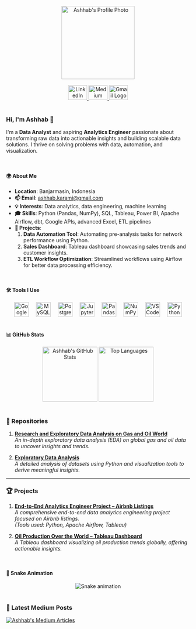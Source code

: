 <div align="center">
  <!-- Profile Photo -->
  <img height="200" src="https://avatars.githubusercontent.com/u/119929075?s=400&amp;u=51aeb93848de7091a1be46fa66df780220351f4f&amp;v=4" alt="Ashhab's Profile Photo" />
</div>

<br>

<div align="center">
  <!-- Social Links -->
  <a href="https://www.linkedin.com/in/ashhab-karami/" target="_blank">
    <img src="https://raw.githubusercontent.com/maurodesouza/profile-readme-generator/master/src/assets/icons/social/linkedin/default.svg" width="52" height="40" alt="LinkedIn Logo" />
  </a>
  <a href="https://medium.com/@ashhab.karami" target="_blank">
    <img src="https://raw.githubusercontent.com/maurodesouza/profile-readme-generator/master/src/assets/icons/social/medium/default.svg" width="52" height="40" alt="Medium Logo" />
  </a>
  <a href="mailto:ashhab.karami@gmail.com" target="_blank">
    <img src="https://raw.githubusercontent.com/maurodesouza/profile-readme-generator/master/src/assets/icons/social/gmail/default.svg" width="52" height="40" alt="Gmail Logo" />
  </a>
</div>

<br>

### **Hi, I'm Ashhab 👋**


  I'm a 
  **Data Analyst** and aspiring **Analytics Engineer** passionate about transforming raw data into actionable insights and building scalable data solutions. I thrive on solving problems with data, automation, and visualization.


<br>

#### **🌍 About Me**
- **Location**: Banjarmasin, Indonesia
- **📫 Email**: ashhab.karami@gmail.com
- **💡 Interests**: Data analytics, data engineering, machine learning
- **🎓 Skills**: Python (Pandas, NumPy), SQL, Tableau, Power BI, Apache Airflow, dbt, Google APIs, advanced Excel, ETL pipelines
- **🚀 Projects**:
  1. **Data Automation Tool**: Automating pre-analysis tasks for network performance using Python.
  2. **Sales Dashboard**: Tableau dashboard showcasing sales trends and customer insights.
  3. **ETL Workflow Optimization**: Streamlined workflows using Airflow for better data processing efficiency.

<br>

#### **🛠️ Tools I Use**
<div align="center">
  <img src="https://cdn.jsdelivr.net/gh/devicons/devicon/icons/googlecloud/googlecloud-original.svg" height="40" alt="Google Cloud" />
  <img width="12" />
  <img src="https://cdn.jsdelivr.net/gh/devicons/devicon/icons/mysql/mysql-original.svg" height="40" alt="MySQL" />
  <img width="12" />
  <img src="https://cdn.jsdelivr.net/gh/devicons/devicon/icons/postgresql/postgresql-original.svg" height="40" alt="PostgreSQL" />
  <img width="12" />
  <img src="https://cdn.jsdelivr.net/gh/devicons/devicon/icons/jupyter/jupyter-original.svg" height="40" alt="Jupyter" />
  <img width="12" />
  <img src="https://cdn.jsdelivr.net/gh/devicons/devicon/icons/pandas/pandas-original.svg" height="40" alt="Pandas" />
  <img width="12" />
  <img src="https://cdn.jsdelivr.net/gh/devicons/devicon/icons/numpy/numpy-original.svg" height="40" alt="NumPy" />
  <img width="12" />
  <img src="https://cdn.jsdelivr.net/gh/devicons/devicon/icons/vscode/vscode-original.svg" height="40" alt="VS Code" />
  <img width="12" />
  <img src="https://cdn.simpleicons.org/python/3776AB" height="40" alt="Python" />
</div>

<br>

#### **📊 GitHub Stats**
<div align="center">
  <img src="https://github-readme-stats.vercel.app/api?username=ashhabk&hide_title=false&hide_rank=false&show_icons=true&include_all_commits=true&count_private=true&disable_animations=false&theme=dracula&locale=en&hide_border=false&order=1" height="150" alt="Ashhab's GitHub Stats" />
  <img src="https://github-readme-stats.vercel.app/api/top-langs?username=ashhabk&locale=en&hide_title=false&layout=compact&card_width=320&langs_count=5&theme=dracula&hide_border=false&order=2" height="150" alt="Top Languages" />
</div>

<br>

### 📂 Repositories
1. [**Research and Exploratory Data Analysis on Gas and Oil World**](https://github.com/ashhabk/Research-Exploratory-Data-Analysis-Gas-Oil-World)  
   *An in-depth exploratory data analysis (EDA) on global gas and oil data to uncover insights and trends.*

2. [**Exploratory Data Analysis**](https://github.com/ashhabk/Exploratory-Data-Analysis)  
   *A detailed analysis of datasets using Python and visualization tools to derive meaningful insights.*

---

### 🏆 Projects
1. [**End-to-End Analytics Engineer Project – Airbnb Listings**](https://drive.google.com/file/d/1X_zCLjW4PPL_ftPhLcdhwK7we4gyvzAh/view?usp=drive_link)  
   *A comprehensive end-to-end data analytics engineering project focused on Airbnb listings.*  
   *(Tools used: Python, Apache Airflow, Tableau)*

2. [**Oil Production Over the World – Tableau Dashboard**](https://public.tableau.com/app/profile/ashhab.karami/viz/Codivy-Task-Week5/Dashboard1)  
   *A Tableau dashboard visualizing oil production trends globally, offering actionable insights.*


<br>

#### **🐍 Snake Animation**
<div align="center">
  <img src="https://raw.githubusercontent.com/ashhabk/ashhabk/output/snake.svg" alt="Snake animation" />
</div>

<br>

### 📝 Latest Medium Posts

[![Ashhab's Medium Articles](https://github-readme-medium.vercel.app/?username=ashhab.karami)](https://medium.com/@ashhab.karami)

